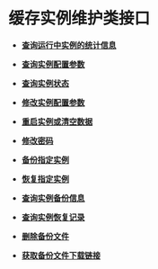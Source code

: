 # 缓存实例维护类接口<a name="ZH-CN_TOPIC_0166889608"></a>

-   **[查询运行中实例的统计信息](查询运行中实例的统计信息.md)**  

-   **[查询实例配置参数](查询实例配置参数.md)**  

-   **[查询实例状态](查询实例状态.md)**  

-   **[修改实例配置参数](修改实例配置参数.md)**  

-   **[重启实例或清空数据](重启实例或清空数据.md)**  

-   **[修改密码](修改密码.md)**  

-   **[备份指定实例](备份指定实例.md)**  

-   **[恢复指定实例](恢复指定实例.md)**  

-   **[查询实例备份信息](查询实例备份信息.md)**  

-   **[查询实例恢复记录](查询实例恢复记录.md)**  

-   **[删除备份文件](删除备份文件.md)**  

-   **[获取备份文件下载链接](获取备份文件下载链接.md)**  


